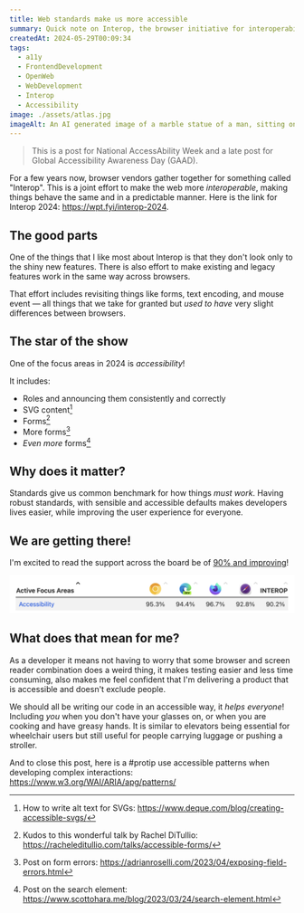```yaml
---
title: Web standards make us more accessible
summary: Quick note on Interop, the browser initiative for interoperability and how it focus on accessibility in 2024
createdAt: 2024-05-29T00:09:34
tags:
  - a11y
  - FrontendDevelopment
  - OpenWeb
  - WebDevelopment
  - Interop
  - Accessibility
image: ./assets/atlas.jpg
imageAlt: An AI generated image of a marble statue of a man, sitting on a wheelchair leaning forward, he has his arms at his back, holding a stained glass globe.
---
```

> This is a post for National AccessAbility Week and a late post for Global Accessibility Awareness Day (GAAD).

For a few years now, browser vendors gather together for something called "Interop". This is a joint effort to make the web more _interoperable_, making things behave the same and in a predictable manner. Here is the link for Interop 2024: https://wpt.fyi/interop-2024.
## The good parts

One of the things that I like most about Interop is that they don't look only to the shiny new features. There is also effort to make existing and legacy features work in the same way across browsers.

That effort includes revisiting things like forms, text encoding, and mouse event — all things that we take for granted but _used to have_ very slight differences between browsers.

## The star of the show

One of the focus areas in 2024 is _accessibility_!

It includes:
- Roles and announcing them consistently and correctly
- SVG content[^1]
- Forms[^2]
- More forms[^3]
- _Even more_ forms[^4]

## Why does it matter?

Standards give us common benchmark for how things _must work_. Having robust standards, with sensible and accessible defaults makes developers lives easier, while improving the user experience for everyone.

## We are getting there!

I'm excited to read the support across the board be of [90% and improving](https://wpt.fyi/interop-2024)!

![A screenshot of the Interop Dashboard for 2024, containing the header and first line of a table. The header is, from left to right: "Active Focus Areas"; Then four icons for Chrome, Edge, Firefox, and Safari; Then the word "Interop". The first line reads: "Accessibility"; 95.3% for Chrome; 94.4% for Edge; 96.7% for Firefox; 92.8% for Safari; 90.2% for Interop.](./assets/interop-a11y.png)

## What does that mean for me?

As a developer it means not having to worry that some browser and screen reader combination does a weird thing, it makes testing easier and less time consuming, also makes me feel confident that I'm delivering a product that is accessible and doesn't exclude people.

We should all be writing our code in an accessible way, it _helps everyone_! Including _you_ when you don't have your glasses on, or when you are cooking and have greasy hands. It is similar to elevators being essential for wheelchair users but still useful for people carrying luggage or pushing a stroller.

And to close this post, here is a #protip use accessible patterns when developing complex interactions: https://www.w3.org/WAI/ARIA/apg/patterns/

[^1]: How to write alt text for SVGs: https://www.deque.com/blog/creating-accessible-svgs/
[^2]: Kudos to this wonderful talk by Rachel DiTullio: https://racheleditullio.com/talks/accessible-forms/
[^3]: Post on form errors: https://adrianroselli.com/2023/04/exposing-field-errors.html
[^4]: Post on the search element: https://www.scottohara.me/blog/2023/03/24/search-element.html